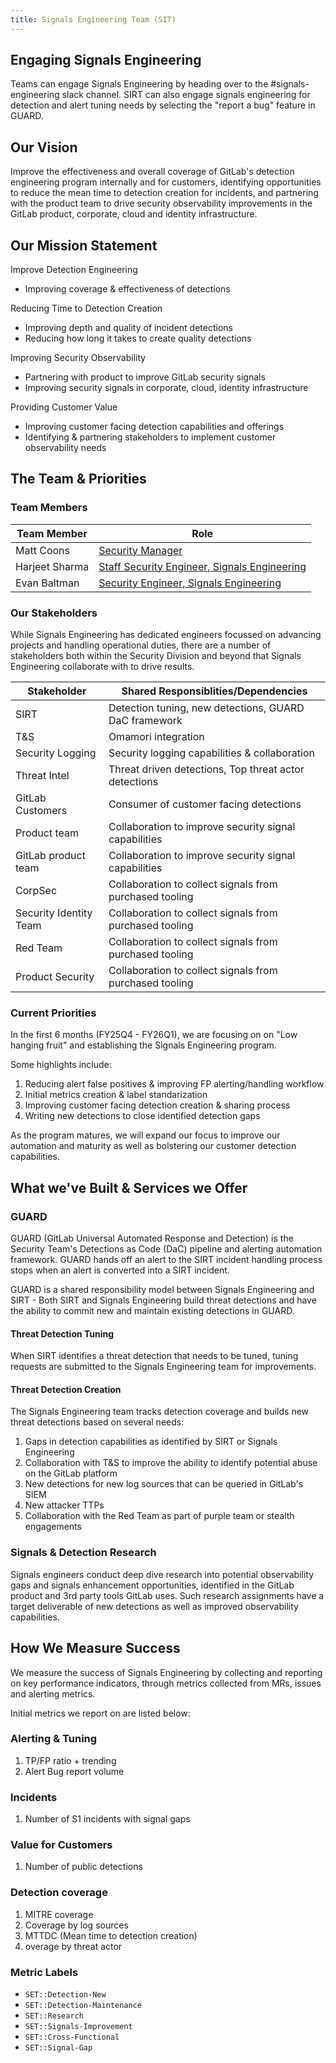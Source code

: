```yaml
---
title: Signals Engineering Team (SIT)
---
```


## Engaging Signals Engineering

Teams can engage Signals Engineering by heading over to the #signals-engineering slack channel. SIRT can also engage signals engineering for detection and alert tuning needs by selecting the "report a bug" feature in GUARD. 

## Our Vision

Improve the effectiveness and overall coverage of GitLab's detection engineering program internally and for customers, identifying opportunities to reduce the mean time to detection creation for incidents, and partnering with the product team to drive security observability improvements in the GitLab product, corporate, cloud and identity infrastructure.

## Our Mission Statement

Improve Detection Engineering

- Improving coverage & effectiveness of detections

Reducing Time to Detection Creation

- Improving depth and quality of incident detections
- Reducing how long it takes to create quality detections

Improving Security Observability

- Partnering with product to improve GitLab security signals
- Improving security signals in corporate, cloud, identity infrastructure

Providing Customer Value

- Improving customer facing detection capabilities and offerings
- Identifying & partnering stakeholders to implement customer observability needs

## The Team & Priorities

### Team Members

| Team Member | Role |
|---|---|
| Matt Coons | [Security Manager](https://handbook.gitlab.com/job-families/security/security-leadership/) | 
| Harjeet Sharma | [Staff Security Engineer, Signals Engineering](https://handbook.gitlab.com/job-families/security/security-engineer/#signals-engineering) | 
| Evan Baltman | [Security Engineer, Signals Engineering](https://handbook.gitlab.com/job-families/security/security-engineer/#signals-engineering) | 

### Our Stakeholders

While Signals Engineering has dedicated engineers focussed on advancing projects and handling operational duties, there are a number of stakeholders both within the Security Division and beyond that Signals Engineering collaborate with to drive results. 

| Stakeholder | Shared Responsiblities/Dependencies | 
|---|---|
| SIRT | Detection tuning, new detections, GUARD DaC framework |
| T&S | Omamori integration |
| Security Logging | Security logging capabilities & collaboration |
| Threat Intel | Threat driven detections, Top threat actor detections |
| GitLab Customers | Consumer of customer facing detections |
| Product team | Collaboration to improve security signal capabilities |
| GitLab product team | Collaboration to improve security signal capabilities |
| CorpSec | Collaboration to collect signals from purchased tooling |
| Security Identity Team | Collaboration to collect signals from purchased tooling |
| Red Team | Collaboration to collect signals from purchased tooling |
| Product Security | Collaboration to collect signals from purchased tooling |

### Current Priorities

In the first 6 months (FY25Q4 - FY26Q1), we are focusing on on "Low hanging fruit" and establishing the Signals Engineering program. 

Some highlights include: 

1. Reducing alert false positives & improving FP alerting/handling workflow
2. Initial metrics creation & label standarization
3. Improving customer facing detection creation & sharing process
4. Writing new detections to close identified detection gaps

As the program matures, we will expand our focus to improve our automation and maturity as well as bolstering our customer detection capabilities. 

## What we've Built & Services we Offer

### GUARD

GUARD (GitLab Universal Automated Response and Detection) is the Security Team's Detections as Code (DaC) pipeline and alerting automation framework. GUARD hands off an alert to the SIRT incident handling process stops when an alert is converted into a SIRT incident. 

GUARD is a shared responsibility model between Signals Engineering and SIRT - Both SIRT and Signals Engineering build threat detections and have the ability to commit new and maintain existing detections in GUARD. 

#### Threat Detection Tuning

When SIRT identifies a threat detection that needs to be tuned, tuning requests are submitted to the Signals Engineering team for improvements. 

#### Threat Detection Creation

The Signals Engineering team tracks detection coverage and builds new threat detections based on several needs:

1. Gaps in detection capabilities as identified by SIRT or Signals Engineering
2. Collaboration with T&S to improve the ability to identify potential abuse on the GitLab platform
3. New detections for new log sources that can be queried in GitLab's SIEM
4. New attacker TTPs 
5. Collaboration with the Red Team as part of purple team or stealth engagements

### Signals & Detection Research

Signals engineers conduct deep dive research into potential observability gaps and signals enhancement opportunities, identified in the GitLab product and 3rd party tools GitLab uses. Such research assignments have a target deliverable of new detections as well as improved observability capabilities. 

## How We Measure Success

We measure the success of Signals Engineering by collecting and reporting on key performance indicators, through metrics collected from MRs, issues and alerting metrics.

Initial metrics we report on are listed below:

### Alerting & Tuning

1. TP/FP ratio + trending
2. Alert Bug report volume

### Incidents

1. Number of S1 incidents with signal gaps

### Value for Customers

1. Number of public detections

### Detection coverage

1. MITRE coverage
2. Coverage by log sources
3. MTTDC (Mean time to detection creation)
4. overage by threat actor

### Metric Labels

- `SET::Detection-New`
- `SET::Detection-Maintenance`
- `SET::Research`
- `SET::Signals-Improvement`
- `SET::Cross-Functional`
- `SET::Signal-Gap`

